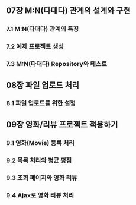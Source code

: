 ## 07장 M:N(다대다) 관계의 설계와 구현
### 7.1 M:N(다대다) 관계의 특징
### 7.2 예제 프로젝트 생성
### 7.3 M:N(다대다) Repository와 테스트

## 08장 파일 업로드 처리
### 8.1 파일 업로드를 위한 설정

## 09장 영화/리뷰 프로젝트 적용하기
### 9.1 영화(Movie) 등록 처리
### 9.2 목록 처리와 평균 평점
### 9.3 조회 페이지와 영화 리뷰
### 9.4 Ajax로 영화 리뷰 처리
